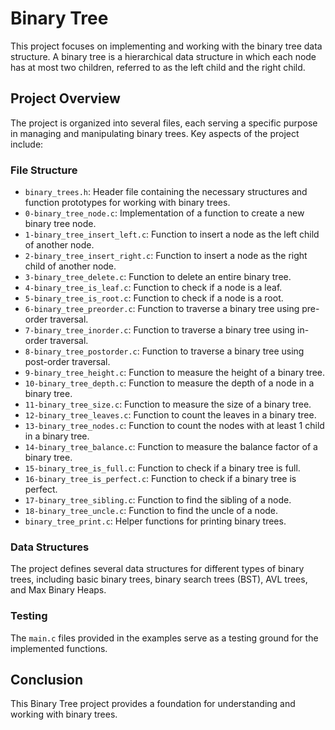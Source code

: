 # Binary Tree

This project focuses on implementing and working with the binary tree data structure. A binary tree is a hierarchical data structure in which each node has at most two children, referred to as the left child and the right child.

## Project Overview

The project is organized into several files, each serving a specific purpose in managing and manipulating binary trees. Key aspects of the project include:

### File Structure

- `binary_trees.h`: Header file containing the necessary structures and function prototypes for working with binary trees.
- `0-binary_tree_node.c`: Implementation of a function to create a new binary tree node.
- `1-binary_tree_insert_left.c`: Function to insert a node as the left child of another node.
- `2-binary_tree_insert_right.c`: Function to insert a node as the right child of another node.
- `3-binary_tree_delete.c`: Function to delete an entire binary tree.
- `4-binary_tree_is_leaf.c`: Function to check if a node is a leaf.
- `5-binary_tree_is_root.c`: Function to check if a node is a root.
- `6-binary_tree_preorder.c`: Function to traverse a binary tree using pre-order traversal.
- `7-binary_tree_inorder.c`: Function to traverse a binary tree using in-order traversal.
- `8-binary_tree_postorder.c`: Function to traverse a binary tree using post-order traversal.
- `9-binary_tree_height.c`: Function to measure the height of a binary tree.
- `10-binary_tree_depth.c`: Function to measure the depth of a node in a binary tree.
- `11-binary_tree_size.c`: Function to measure the size of a binary tree.
- `12-binary_tree_leaves.c`: Function to count the leaves in a binary tree.
- `13-binary_tree_nodes.c`: Function to count the nodes with at least 1 child in a binary tree.
- `14-binary_tree_balance.c`: Function to measure the balance factor of a binary tree.
- `15-binary_tree_is_full.c`: Function to check if a binary tree is full.
- `16-binary_tree_is_perfect.c`: Function to check if a binary tree is perfect.
- `17-binary_tree_sibling.c`: Function to find the sibling of a node.
- `18-binary_tree_uncle.c`: Function to find the uncle of a node.
- `binary_tree_print.c`: Helper functions for printing binary trees.

### Data Structures

The project defines several data structures for different types of binary trees, including basic binary trees, binary search trees (BST), AVL trees, and Max Binary Heaps.

### Testing

The `main.c` files provided in the examples serve as a testing ground for the implemented functions.

## Conclusion

This Binary Tree project provides a foundation for understanding and working with binary trees.
